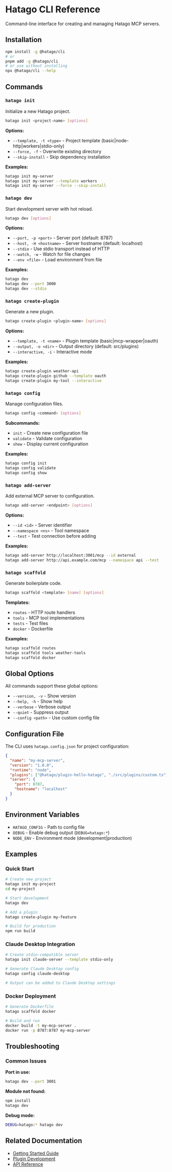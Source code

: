 # Hatago CLI Reference

Command-line interface for creating and managing Hatago MCP servers.

## Installation

```bash
npm install -g @hatago/cli
# or
pnpm add -g @hatago/cli
# or use without installing
npx @hatago/cli --help
```

## Commands

### `hatago init`

Initialize a new Hatago project.

```bash
hatago init <project-name> [options]
```

**Options:**

- `--template, -t <type>` - Project template (basic|node-http|workers|stdio-only)
- `--force, -f` - Overwrite existing directory
- `--skip-install` - Skip dependency installation

**Examples:**

```bash
hatago init my-server
hatago init my-server --template workers
hatago init my-server --force --skip-install
```

### `hatago dev`

Start development server with hot reload.

```bash
hatago dev [options]
```

**Options:**

- `--port, -p <port>` - Server port (default: 8787)
- `--host, -H <hostname>` - Server hostname (default: localhost)
- `--stdio` - Use stdio transport instead of HTTP
- `--watch, -w` - Watch for file changes
- `--env <file>` - Load environment from file

**Examples:**

```bash
hatago dev
hatago dev --port 3000
hatago dev --stdio
```

### `hatago create-plugin`

Generate a new plugin.

```bash
hatago create-plugin <plugin-name> [options]
```

**Options:**

- `--template, -t <name>` - Plugin template (basic|mcp-wrapper|oauth)
- `--output, -o <dir>` - Output directory (default: src/plugins)
- `--interactive, -i` - Interactive mode

**Examples:**

```bash
hatago create-plugin weather-api
hatago create-plugin github --template oauth
hatago create-plugin my-tool --interactive
```

### `hatago config`

Manage configuration files.

```bash
hatago config <command> [options]
```

**Subcommands:**

- `init` - Create new configuration file
- `validate` - Validate configuration
- `show` - Display current configuration

**Examples:**

```bash
hatago config init
hatago config validate
hatago config show
```

### `hatago add-server`

Add external MCP server to configuration.

```bash
hatago add-server <endpoint> [options]
```

**Options:**

- `--id <id>` - Server identifier
- `--namespace <ns>` - Tool namespace
- `--test` - Test connection before adding

**Examples:**

```bash
hatago add-server http://localhost:3001/mcp --id external
hatago add-server http://api.example.com/mcp --namespace api --test
```

### `hatago scaffold`

Generate boilerplate code.

```bash
hatago scaffold <template> [name] [options]
```

**Templates:**

- `routes` - HTTP route handlers
- `tools` - MCP tool implementations
- `tests` - Test files
- `docker` - Dockerfile

**Examples:**

```bash
hatago scaffold routes
hatago scaffold tools weather-tools
hatago scaffold docker
```

## Global Options

All commands support these global options:

- `--version, -v` - Show version
- `--help, -h` - Show help
- `--verbose` - Verbose output
- `--quiet` - Suppress output
- `--config <path>` - Use custom config file

## Configuration File

The CLI uses `hatago.config.json` for project configuration:

```json
{
  "name": "my-mcp-server",
  "version": "1.0.0",
  "runtime": "node",
  "plugins": ["@hatago/plugin-hello-hatago", "./src/plugins/custom.ts"],
  "server": {
    "port": 8787,
    "hostname": "localhost"
  }
}
```

## Environment Variables

- `HATAGO_CONFIG` - Path to config file
- `DEBUG` - Enable debug output (`DEBUG=hatago:*`)
- `NODE_ENV` - Environment mode (development|production)

## Examples

### Quick Start

```bash
# Create new project
hatago init my-project
cd my-project

# Start development
hatago dev

# Add a plugin
hatago create-plugin my-feature

# Build for production
npm run build
```

### Claude Desktop Integration

```bash
# Create stdio-compatible server
hatago init claude-server --template stdio-only

# Generate Claude Desktop config
hatago config claude-desktop

# Output can be added to Claude Desktop settings
```

### Docker Deployment

```bash
# Generate Dockerfile
hatago scaffold docker

# Build and run
docker build -t my-mcp-server .
docker run -p 8787:8787 my-mcp-server
```

## Troubleshooting

### Common Issues

**Port in use:**

```bash
hatago dev --port 3001
```

**Module not found:**

```bash
npm install
hatago dev
```

**Debug mode:**

```bash
DEBUG=hatago:* hatago dev
```

## Related Documentation

- [Getting Started Guide](../getting-started.md)
- [Plugin Development](../guides/plugin-development.md)
- [API Reference](../api-reference.md)
